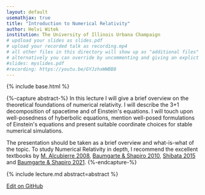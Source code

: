 ```yaml
---
layout: default
usemathjax: true
title: "Introduction to Numerical Relativity"
author: Helvi Witek
institution: The University of Illinois Urbana Champaign
# updload your slides as slides.pdf
# upload your recorded talk as recording.mp4
# all other files in this directory will show up as "additional files"
# alternatively you can override by uncommenting and giving an explict URL:
#slides: myslides.pdf
#recording: https://youtu.be/GYJzhxWWBB8
---
```

{% include base.html %}

{%-capture abstract-%}
 In this lecture I will give a brief overview on the theoretical foundations of numerical relativity. I will describe the 3+1 decomposition of spacetime and of Einstein's equations. I will touch upon well-posedness of hyberbolic equations, mention well-posed formulations of Einstein's equations and present suitable coordinate choices for stable numerical simulations.

The presentation should be taken as a brief overview and what-is-what of the topic. To study Numerical Relativity in depth, I recommend the excellent textbooks by
[M. Alcubierre 2008](https://i-share-uiu.primo.exlibrisgroup.com/permalink/01CARLI_UIU/gpjosq/alma99763099712205899),
[Baumgarte & Shapiro 2010](https://i-share-uiu.primo.exlibrisgroup.com/permalink/01CARLI_UIU/gpjosq/alma99895384312205899),
[Shibata 2015](https://i-share-uiu.primo.exlibrisgroup.com/permalink/01CARLI_UIU/gpjosq/alma99796368012205899) and
[Baumgarte & Shapiro 2021](https://i-share-uiu.primo.exlibrisgroup.com/permalink/01CARLI_UIU/gpjosq/alma99954855400705899).
{%-endcapture-%}

<div class="col-xs-12" markdown="1">
{% include lecture.md abstract=abstract %}

[Edit on GitHub](https://github.com/EinsteinToolkit/et2021uiuc/edit/master/{{page.path}})
</div>
